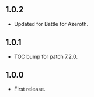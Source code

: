 ## 1.0.2
* Updated for Battle for Azeroth.

## 1.0.1
* TOC bump for patch 7.2.0.

## 1.0.0
* First release.